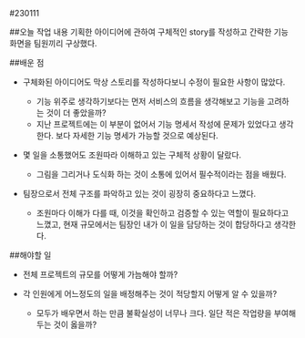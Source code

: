 #230111

##오늘 작업 내용
기획한 아이디어에 관하여 구체적인 story를 작성하고 간략한 기능 화면을 팀원끼리 구상했다.

##배운 점
- 구체화된 아이디어도 막상 스토리를 작성하다보니 수정이 필요한 사항이 많았다. 
	- 기능 위주로 생각하기보다는 먼저 서비스의 흐름을 생각해보고 기능을 고려하는 것이 더 좋았을까?
	- 지난 프로젝트에는 이 부분이 없어서 기능 명세서 작성에 문제가 있었다고 생각한다. 보다 자세한 기능 명세가 가능할 것으로 예상된다. 	

- 몇 일을 소통했어도 조원따라 이해하고 있는 구체적 상황이 달랐다.
	- 그림을 그리거나 도식화 하는 것이 소통에 있어서 필수적이라는 점을 배웠다.

- 팀장으로서 전체 구조를 파악하고 있는 것이 굉장히 중요하다고 느꼈다.
	- 조원마다 이해가 다를 때, 이것을 확인하고 검증할 수 있는 역할이 필요하다고 느꼈고, 현재 규모에서는 팀장인 내가 이 일을 담당하는 것이 합당하다고 생각한다.

##해야할 일

- 전체 프로젝트의 규모를 어떻게 가늠해야 할까?

- 각 인원에게 어느정도의 일을 배정해주는 것이 적당할지 어떻게 알 수 있을까?
	- 모두가 배우면서 하는 만큼 불확실성이 너무나 크다. 일단 적은 작업량을 부여해 두는 것이 옳을까?   